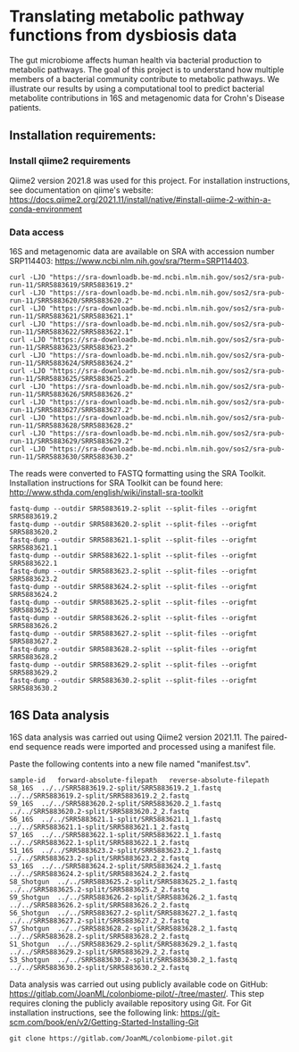 # Translating metabolic pathway functions from dysbiosis data
The gut microbiome affects human health via bacterial production to metabolic pathways. The goal of this project is to understand how multiple members of a bacterial community contribute to metabolic pathways. We illustrate our results by using a computational tool to predict bacterial metabolite contributions in 16S and metagenomic data for Crohn's Disease patients.

## Installation requirements:

### Install qiime2 requirements
Qiime2 version 2021.8 was used for this project. For installation instructions, see documentation on qiime's website: https://docs.qiime2.org/2021.11/install/native/#install-qiime-2-within-a-conda-environment

### Data access
16S and metagenomic data are available on SRA with accession number SRP114403: https://www.ncbi.nlm.nih.gov/sra/?term=SRP114403.

```
curl -LJO "https://sra-downloadb.be-md.ncbi.nlm.nih.gov/sos2/sra-pub-run-11/SRR5883619/SRR5883619.2"
curl -LJO "https://sra-downloadb.be-md.ncbi.nlm.nih.gov/sos2/sra-pub-run-11/SRR5883620/SRR5883620.2"
curl -LJO "https://sra-downloadb.be-md.ncbi.nlm.nih.gov/sos2/sra-pub-run-11/SRR5883621/SRR5883621.1"
curl -LJO "https://sra-downloadb.be-md.ncbi.nlm.nih.gov/sos2/sra-pub-run-11/SRR5883622/SRR5883622.1"
curl -LJO "https://sra-downloadb.be-md.ncbi.nlm.nih.gov/sos2/sra-pub-run-11/SRR5883623/SRR5883623.2"
curl -LJO "https://sra-downloadb.be-md.ncbi.nlm.nih.gov/sos2/sra-pub-run-11/SRR5883624/SRR5883624.2"
curl -LJO "https://sra-downloadb.be-md.ncbi.nlm.nih.gov/sos2/sra-pub-run-11/SRR5883625/SRR5883625.2"
curl -LJO "https://sra-downloadb.be-md.ncbi.nlm.nih.gov/sos2/sra-pub-run-11/SRR5883626/SRR5883626.2"
curl -LJO "https://sra-downloadb.be-md.ncbi.nlm.nih.gov/sos2/sra-pub-run-11/SRR5883627/SRR5883627.2"
curl -LJO "https://sra-downloadb.be-md.ncbi.nlm.nih.gov/sos2/sra-pub-run-11/SRR5883628/SRR5883628.2"
curl -LJO "https://sra-downloadb.be-md.ncbi.nlm.nih.gov/sos2/sra-pub-run-11/SRR5883629/SRR5883629.2"
curl -LJO "https://sra-downloadb.be-md.ncbi.nlm.nih.gov/sos2/sra-pub-run-11/SRR5883630/SRR5883630.2"
```

The reads were converted to FASTQ formatting using the SRA Toolkit. Installation instructions for SRA Toolkit can be found here: http://www.sthda.com/english/wiki/install-sra-toolkit

```
fastq-dump --outdir SRR5883619.2-split --split-files --origfmt SRR5883619.2
fastq-dump --outdir SRR5883620.2-split --split-files --origfmt SRR5883620.2
fastq-dump --outdir SRR5883621.1-split --split-files --origfmt SRR5883621.1
fastq-dump --outdir SRR5883622.1-split --split-files --origfmt SRR5883622.1
fastq-dump --outdir SRR5883623.2-split --split-files --origfmt SRR5883623.2
fastq-dump --outdir SRR5883624.2-split --split-files --origfmt SRR5883624.2
fastq-dump --outdir SRR5883625.2-split --split-files --origfmt SRR5883625.2
fastq-dump --outdir SRR5883626.2-split --split-files --origfmt SRR5883626.2
fastq-dump --outdir SRR5883627.2-split --split-files --origfmt SRR5883627.2
fastq-dump --outdir SRR5883628.2-split --split-files --origfmt SRR5883628.2
fastq-dump --outdir SRR5883629.2-split --split-files --origfmt SRR5883629.2
fastq-dump --outdir SRR5883630.2-split --split-files --origfmt SRR5883630.2
```

## 16S Data analysis
16S data analysis was carried out using Qiime2 version 2021.11. The paired-end sequence reads were imported and processed using a manifest file.

Paste the following contents into a new file named "manifest.tsv".
```
sample-id	forward-absolute-filepath	reverse-absolute-filepath
S8_16S	../../SRR5883619.2-split/SRR5883619.2_1.fastq	../../SRR5883619.2-split/SRR5883619.2_2.fastq
S9_16S	../../SRR5883620.2-split/SRR5883620.2_1.fastq	../../SRR5883620.2-split/SRR5883620.2_2.fastq
S6_16S	../../SRR5883621.1-split/SRR5883621.1_1.fastq	../../SRR5883621.1-split/SRR5883621.1_2.fastq
S7_16S	../../SRR5883622.1-split/SRR5883622.1_1.fastq	../../SRR5883622.1-split/SRR5883622.1_2.fastq
S1_16S	../../SRR5883623.2-split/SRR5883623.2_1.fastq	../../SRR5883623.2-split/SRR5883623.2_2.fastq
S3_16S	../../SRR5883624.2-split/SRR5883624.2_1.fastq	../../SRR5883624.2-split/SRR5883624.2_2.fastq
S8_Shotgun	../../SRR5883625.2-split/SRR5883625.2_1.fastq	../../SRR5883625.2-split/SRR5883625.2_2.fastq
S9_Shotgun	../../SRR5883626.2-split/SRR5883626.2_1.fastq	../../SRR5883626.2-split/SRR5883626.2_2.fastq
S6_Shotgun	../../SRR5883627.2-split/SRR5883627.2_1.fastq	../../SRR5883627.2-split/SRR5883627.2_2.fastq
S7_Shotgun	../../SRR5883628.2-split/SRR5883628.2_1.fastq	../../SRR5883628.2-split/SRR5883628.2_2.fastq
S1_Shotgun	../../SRR5883629.2-split/SRR5883629.2_1.fastq	../../SRR5883629.2-split/SRR5883629.2_2.fastq
S3_Shotgun	../../SRR5883630.2-split/SRR5883630.2_1.fastq	../../SRR5883630.2-split/SRR5883630.2_2.fastq
```

Data analysis was carried out using publicly available code on GitHub: https://gitlab.com/JoanML/colonbiome-pilot/-/tree/master/. This step requires cloning the publicly available repository using Git. For Git installation instructions, see the following link: https://git-scm.com/book/en/v2/Getting-Started-Installing-Git 

```
git clone https://gitlab.com/JoanML/colonbiome-pilot.git
```
